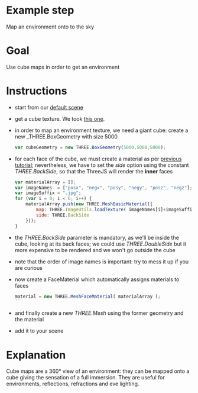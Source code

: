 Example step
============
Map an environment onto to the sky

Goal
====
Use cube maps in order to get an environment 

Instructions
============

+ start from our [default scene](../examples/00_default_scene.html)

+ get a cube texture. We took [this one](http://www.humus.name/index.php?page=Textures&ID=134).

+ in order to map an environment texture, we need a giant cube: create a new _THREE.BoxGeometry with size 5000

    ```javascript
    var cubeGeometry = new THREE.BoxGeometry(5000,5000,5000);
    ```

+ for each face of the cube, we must create a material as per [previous tutorial](13_texture_mapping); nevertheless, we have
to set the _side_ option using the constant _THREE.BackSide_, so that the ThreeJS will render the __inner__ faces

    ```javascript
    var materialArray = [];
    var imageNames  = ["posx", "negx", "posy", "negy", "posz", "negz"];
    var imageSuffix = ".jpg";
    for (var i = 0; i < 6; i++) {
        materialArray.push(new THREE.MeshBasicMaterial({
            map: THREE.ImageUtils.loadTexture( imageNames[i]+imageSuffix ),
            side: THREE.BackSide
        }));
    }
    ```
    
+ the _THREE.BackSide_ parameter is mandatory, as we'll be inside the cube, looking at its back faces; we could use _THREE.DoubleSide_
but it more expensive to be rendered and we won't go outside the cube

+ note that the order of image names is important: try to mess it up if you are curious

+ now create a FaceMaterial which automatically assigns materials to faces
    
    ```javascript
    material = new THREE.MeshFaceMaterial( materialArray );
    ``

+ and finally create a new _THREE.Mesh_ using the former geometry and the material
 
+ add it to your scene 

Explanation
===========
Cube maps are a 360° view of an environment: they can be mapped onto a cube giving the sensation of a full immersion.
They are useful for environments, reflections, refractions and eve lighting.